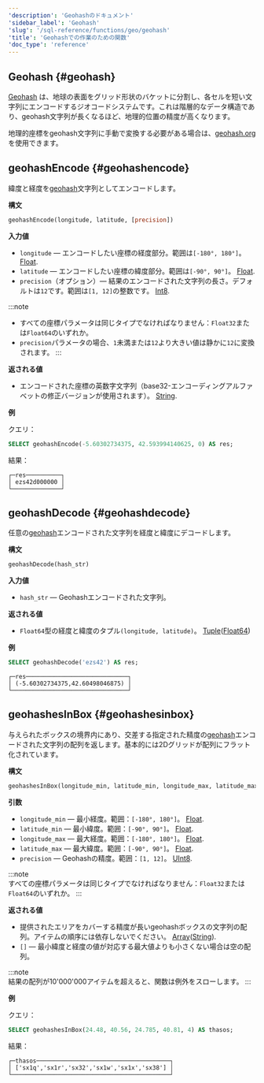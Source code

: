 ```yaml
---
'description': 'Geohashのドキュメント'
'sidebar_label': 'Geohash'
'slug': '/sql-reference/functions/geo/geohash'
'title': 'Geohashでの作業のための関数'
'doc_type': 'reference'
---
```


## Geohash {#geohash}

[Geohash](https://en.wikipedia.org/wiki/Geohash) は、地球の表面をグリッド形状のバケットに分割し、各セルを短い文字列にエンコードするジオコードシステムです。これは階層的なデータ構造であり、geohash文字列が長くなるほど、地理的位置の精度が高くなります。

地理的座標をgeohash文字列に手動で変換する必要がある場合は、[geohash.org](http://geohash.co/) を使用できます。

## geohashEncode {#geohashencode}

緯度と経度を[geohash](#geohash)文字列としてエンコードします。

**構文**

```sql
geohashEncode(longitude, latitude, [precision])
```

**入力値**

- `longitude` — エンコードしたい座標の経度部分。範囲は`[-180°, 180°]`。 [Float](../../data-types/float.md).
- `latitude` — エンコードしたい座標の緯度部分。範囲は`[-90°, 90°]`。 [Float](../../data-types/float.md).
- `precision`（オプション）— 結果のエンコードされた文字列の長さ。デフォルトは`12`です。範囲は`[1, 12]`の整数です。 [Int8](../../data-types/int-uint.md).

:::note
- すべての座標パラメータは同じタイプでなければなりません：`Float32`または`Float64`のいずれか。
- `precision`パラメータの場合、`1`未満または`12`より大きい値は静かに`12`に変換されます。
:::

**返される値**

- エンコードされた座標の英数字文字列（base32-エンコーディングアルファベットの修正バージョンが使用されます）。 [String](../../data-types/string.md).

**例**

クエリ：

```sql
SELECT geohashEncode(-5.60302734375, 42.593994140625, 0) AS res;
```

結果：

```text
┌─res──────────┐
│ ezs42d000000 │
└──────────────┘
```

## geohashDecode {#geohashdecode}

任意の[geohash](#geohash)エンコードされた文字列を経度と緯度にデコードします。

**構文**

```sql
geohashDecode(hash_str)
```

**入力値**

- `hash_str` — Geohashエンコードされた文字列。

**返される値**

- `Float64`型の経度と緯度のタプル`(longitude, latitude)`。 [Tuple](../../data-types/tuple.md)([Float64](../../data-types/float.md))

**例**

```sql
SELECT geohashDecode('ezs42') AS res;
```

```text
┌─res─────────────────────────────┐
│ (-5.60302734375,42.60498046875) │
└─────────────────────────────────┘
```

## geohashesInBox {#geohashesinbox}

与えられたボックスの境界内にあり、交差する指定された精度の[geohash](#geohash)エンコードされた文字列の配列を返します。基本的には2Dグリッドが配列にフラット化されています。

**構文**

```sql
geohashesInBox(longitude_min, latitude_min, longitude_max, latitude_max, precision)
```

**引数**

- `longitude_min` — 最小経度。範囲：`[-180°, 180°]`。 [Float](../../data-types/float.md).
- `latitude_min` — 最小緯度。範囲：`[-90°, 90°]`。 [Float](../../data-types/float.md).
- `longitude_max` — 最大経度。範囲：`[-180°, 180°]`。 [Float](../../data-types/float.md).
- `latitude_max` — 最大緯度。範囲：`[-90°, 90°]`。 [Float](../../data-types/float.md).
- `precision` — Geohashの精度。範囲：`[1, 12]`。 [UInt8](../../data-types/int-uint.md).

:::note    
すべての座標パラメータは同じタイプでなければなりません：`Float32`または`Float64`のいずれか。
:::

**返される値**

- 提供されたエリアをカバーする精度が長いgeohashボックスの文字列の配列。アイテムの順序には依存しないでください。 [Array](../../data-types/array.md)([String](../../data-types/string.md)).
- `[]` — 最小緯度と経度の値が対応する最大値よりも小さくない場合は空の配列。

:::note    
結果の配列が10'000'000アイテムを超えると、関数は例外をスローします。
:::

**例**

クエリ：

```sql
SELECT geohashesInBox(24.48, 40.56, 24.785, 40.81, 4) AS thasos;
```

結果：

```text
┌─thasos──────────────────────────────────────┐
│ ['sx1q','sx1r','sx32','sx1w','sx1x','sx38'] │
└─────────────────────────────────────────────┘
```

